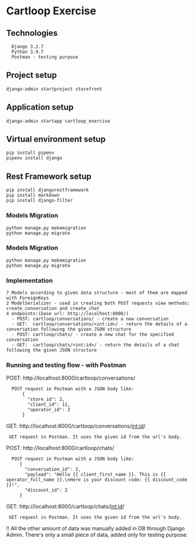 # Cartloop Exercise

## Technologies
```
  Django 3.2.7
  Python 3.9.7
  Postman - testing purpose
```

## Project setup
```
django-admin startproject storefront
```

## Application setup
```
django-admin startapp cartloop_exercise
```

## Virtual environment setup
```
pip install pipenv
pipenv install django
```

## Rest Framework setup
```
pip install djangorestframework
pip install markdown
pip install django-filter
```

### Models Migration
```
python manage.py makemigration
python manage.py migrate
```

### Models Migration
```
python manage.py makemigration
python manage.py migrate
```

### Implementation
```
7 Models according to given data structure - most of them are mapped with ForeignKeys
2 ModelSerializer - used in creating both POST requests view methods: create_conversation and create_chat
4 endpoints:(base url: http://localhost:8000/)
  - POST: cartloop/conversations/ - create a new conversation
  - GET:  cartloop/conversations/<int:id>/ - return the details of a conversation following the given JSON structure
  - POST: cartloop/chats/ - create a new chat for the specified conversation
  - GET:  cartloop/chats/<int:id>/ - return the details of a chat following the given JSON structure
```

### Running and testing flow - with Postman

 POST: http://localhost:8000/cartloop/conversations/
```
  POST request in Postman with a JSON body like:
      {
        "store_id": 2,
        "client_id": 11,
        "operator_id": 2
      }
```

 GET:  http://localhost:8000/cartloop/conversations/<int:id>/
 ```
  GET request in Postman. It uses the given id from the url's body.
```

 POST: http://localhost:8000/cartloop/chats/
 ```
   POST request in Postman with a JSON body like:
      {
        "conversation_id": 2, 
        "payload": "Hello {{ client_first_name }}. This is {{ operator_full_name }}.\nHere is your discount code: {{ discount_code }}!",
        "discount_id": 2
      }
```

 GET:  http://localhost:8000/cartloop/chats/<int:id>/
 ```
  GET request in Postman. It uses the given id from the url's body.
```

!! All the other amount of data was manually added in DB through Django Admin. There's only a small piece of data, added only for testing purpose.
